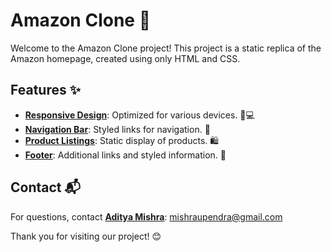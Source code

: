 # Amazon Clone 🛒
Welcome to the Amazon Clone project! This project is a static replica of the Amazon homepage, created using only HTML and CSS.

## Features ✨
- **<u>Responsive Design</u>**: Optimized for various devices. 📱💻
- **<u>Navigation Bar</u>**: Styled links for navigation. 🧭
- **<u>Product Listings</u>**: Static display of products. 🛍️
- **<u>Footer</u>**: Additional links and styled information. 📄
## Contact 📬
For questions, contact **<u>Aditya Mishra</u>**: mishraupendra@gmail.com

Thank you for visiting our project! 😊
